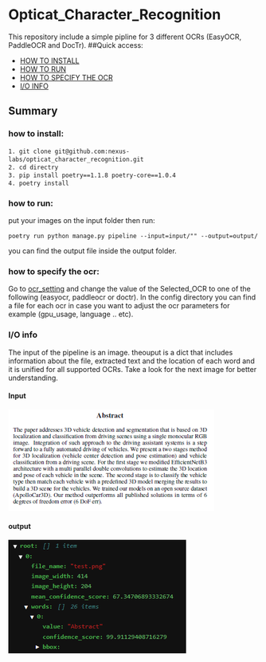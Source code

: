 # Opticat_Character_Recognition
This repository include a simple pipline for 3 different OCRs (EasyOCR, PaddleOCR and DocTr).
##Quick access:
* <a href="https://github.com/nexus-labs/opticat_character_recognition/main/README.md#how-to-install">HOW TO INSTALL</a>
* <a href="https://github.com/nexus-labs/opticat_character_recognition/main/README.md#how-to-run">HOW TO RUN</a>
* <a href="https://github.com/nexus-labs/opticat_character_recognition/main/README.md#how-to-specify-the-ocr">HOW TO SPECIFY THE OCR</a>
* <a href="https://github.com/nexus-labs/opticat_character_recognition/main/README.md#io-info">I/O INFO</a>

## Summary
### how to install:
```
1. git clone git@github.com:nexus-labs/opticat_character_recognition.git
2. cd directry
3. pip install poetry==1.1.8 poetry-core==1.0.4
4. poetry install 
```
### how to run:
put your images on the input folder then run:
```
poetry run python manage.py pipeline --input=input/"" --output=output/
```
you can find the output file inside the output folder.

### how to specify the ocr:
Go to <a href="https://github.com/nexus-labs/opticat_character_recognition/blob/main/config/ocr_settings.yml">ocr_setting</a> and change the value of the Selected_OCR to one of the following (easyocr, paddleocr or doctr).
In the config directory you can find a file for each ocr in case you want to adjust the ocr parameters for example (gpu_usage, language .. etc).

### I/O info
The input of the pipeline is an image. theouput is a dict that includes information about the file, extracted text and the location of each word and it is unified for all supported OCRs. Take a look for the next image for better understanding. 
#### Input
![Alt Text](https://github.com/nexus-labs/opticat_character_recognition/blob/main/input/test.png)
#### output
![Alt Text](https://github.com/nexus-labs/opticat_character_recognition/blob/main/figs/fig1.PNG)
